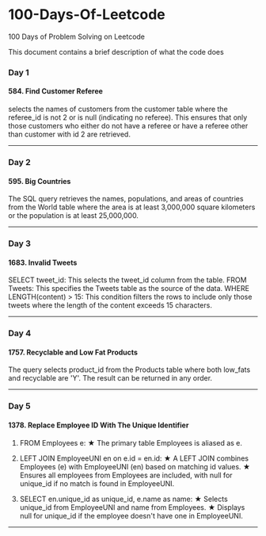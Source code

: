 # 100-Days-Of-Leetcode
100 Days of Problem Solving on Leetcode

This document contains a brief description of what the code does

### Day 1 
#### 584. Find Customer Referee
selects the names of customers from the customer table where the referee_id is not 2 or is null (indicating no referee). This ensures that only those customers who either do not have a referee or have a referee other than customer with id 2 are retrieved.
_______________________________________________________

### Day 2 
#### 595. Big Countries
The SQL query retrieves the names, populations, and areas of countries from the World table where the area is at least 3,000,000 square kilometers or the population is at least 25,000,000.
_______________________________________________________

### Day 3 
#### 1683. Invalid Tweets
SELECT tweet_id: This selects the tweet_id column from the table.
FROM Tweets: This specifies the Tweets table as the source of the data.
WHERE LENGTH(content) > 15: This condition filters the rows to include only those tweets where the length of the content exceeds 15 characters.
_______________________________________________________

### Day 4 
#### 1757. Recyclable and Low Fat Products
The query selects product_id from the Products table where both low_fats and recyclable are 'Y'. The result can be returned in any order.
_______________________________________________________

### Day 5 
#### 1378. Replace Employee ID With The Unique Identifier
1. FROM Employees e:
★ The primary table Employees is aliased as e.

3. LEFT JOIN EmployeeUNI en on e.id = en.id:
★ A LEFT JOIN combines Employees (e) with EmployeeUNI (en) based on matching id values.
★ Ensures all employees from Employees are included, with null for unique_id if no match is found in EmployeeUNI.

4. SELECT en.unique_id as unique_id, e.name as name:
★ Selects unique_id from EmployeeUNI and name from Employees.
★ Displays null for unique_id if the employee doesn't have one in EmployeeUNI.
_______________________________________________________


